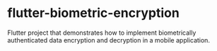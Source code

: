 # flutter-biometric-encryption
Flutter project that demonstrates how to implement biometrically authenticated data encryption and decryption in a mobile application.
